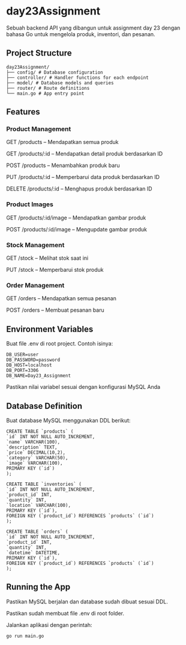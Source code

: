 # day23Assignment

Sebuah backend API yang dibangun untuk assignment day 23 dengan bahasa Go untuk mengelola produk, inventori, dan pesanan.

## Project Structure

```
day23Assignment/
├── config/ # Database configuration
├── controller/ # Handler functions for each endpoint
├── model/ # Database models and queries
├── router/ # Route definitions
└── main.go # App entry point
```

## Features

### Product Management

GET /products – Mendapatkan semua produk

GET /products/:id – Mendapatkan detail produk berdasarkan ID

POST /products – Menambahkan produk baru

PUT /products/:id – Memperbarui data produk berdasarkan ID

DELETE /products/:id – Menghapus produk berdasarkan ID

### Product Images

GET /products/:id/image – Mendapatkan gambar produk

POST /products/:id/image – Mengupdate gambar produk

### Stock Management

GET /stock – Melihat stok saat ini

PUT /stock – Memperbarui stok produk

### Order Management

GET /orders – Mendapatkan semua pesanan

POST /orders – Membuat pesanan baru

## Environment Variables

Buat file .env di root project. Contoh isinya:

```
DB_USER=user
DB_PASSWORD=password
DB_HOST=localhost
DB_PORT=3306
DB_NAME=Day23_Assignment
```

Pastikan nilai variabel sesuai dengan konfigurasi MySQL Anda

## Database Definition

Buat database MySQL menggunakan DDL berikut:

```
CREATE TABLE `products` (
`id` INT NOT NULL AUTO_INCREMENT,
`name` VARCHAR(100),
`description` TEXT,
`price` DECIMAL(10,2),
`category` VARCHAR(50),
`image` VARCHAR(100),
PRIMARY KEY (`id`)
);

CREATE TABLE `inventories` (
`id` INT NOT NULL AUTO_INCREMENT,
`product_id` INT,
`quantity` INT,
`location` VARCHAR(100),
PRIMARY KEY (`id`),
FOREIGN KEY (`product_id`) REFERENCES `products` (`id`)
);

CREATE TABLE `orders` (
`id` INT NOT NULL AUTO_INCREMENT,
`product_id` INT,
`quantity` INT,
`datetime` DATETIME,
PRIMARY KEY (`id`),
FOREIGN KEY (`product_id`) REFERENCES `products` (`id`)
);
```

## Running the App

Pastikan MySQL berjalan dan database sudah dibuat sesuai DDL.

Pastikan sudah membuat file .env di root folder.

Jalankan aplikasi dengan perintah:

```
go run main.go
```

